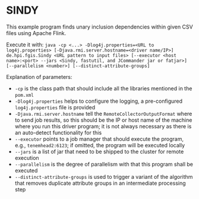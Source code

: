 SINDY
=====

This example program finds unary inclusion dependencies within given CSV files using Apache Flink.

Execute it with:
`java -cp <...> -Dlog4j.properties=<URL to log4j.properties> [-Djava.rmi.server.hostname=<driver name/IP>] de.hpi.fgis.Sindy <URL pattern to input files> [--executor <host name>:<port> --jars <Sindy, fastutil, and JCommander jar or fatjar>] [--parallelism <number>] [--distinct-attribute-groups]` 

Explanation of parameters:
*   `-cp` is the class path that should include all the libraries mentioned in the `pom.xml`
*   `-Dlog4j.properties` helps to configure the logging, a pre-configured `log4j.properties` file is provided
*   `-Djava.rmi.server.hostname` tell the `RemoteCollectorOutputFormat` where to send job results, so this should be the IP or host name of the machine where you run this driver program; it is not always necessary as there is an auto-detect functionality for this
*   `--executor` points to a job manager that should execute the program, e.g., `tenemhead2:6123`; if omitted, the program will be executed locally
*  `--jars` is a list of jar that need to be shipped to the cluster for remote execution
*   `--parallelism` is the degree of parallelism with that this program shall be executed
*   `--distinct-attribute-groups` is used to trigger a variant of the algorithm that removes duplicate attribute groups in an intermediate processing step 